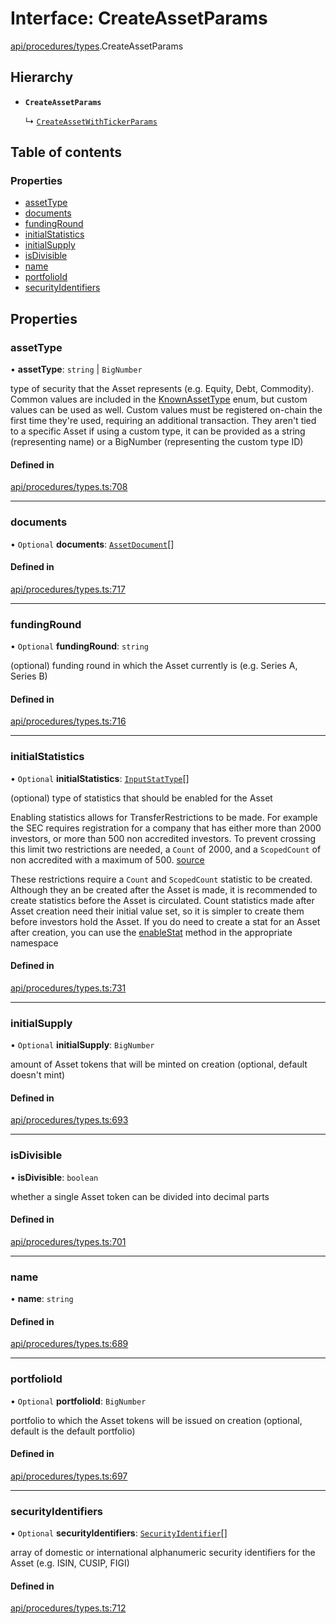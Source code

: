 # Interface: CreateAssetParams

[api/procedures/types](../wiki/api.procedures.types).CreateAssetParams

## Hierarchy

- **`CreateAssetParams`**

  ↳ [`CreateAssetWithTickerParams`](../wiki/api.procedures.types.CreateAssetWithTickerParams)

## Table of contents

### Properties

- [assetType](../wiki/api.procedures.types.CreateAssetParams#assettype)
- [documents](../wiki/api.procedures.types.CreateAssetParams#documents)
- [fundingRound](../wiki/api.procedures.types.CreateAssetParams#fundinground)
- [initialStatistics](../wiki/api.procedures.types.CreateAssetParams#initialstatistics)
- [initialSupply](../wiki/api.procedures.types.CreateAssetParams#initialsupply)
- [isDivisible](../wiki/api.procedures.types.CreateAssetParams#isdivisible)
- [name](../wiki/api.procedures.types.CreateAssetParams#name)
- [portfolioId](../wiki/api.procedures.types.CreateAssetParams#portfolioid)
- [securityIdentifiers](../wiki/api.procedures.types.CreateAssetParams#securityidentifiers)

## Properties

### assetType

• **assetType**: `string` \| `BigNumber`

type of security that the Asset represents (e.g. Equity, Debt, Commodity). Common values are included in the
  [KnownAssetType](../wiki/api.entities.Asset.types.KnownAssetType) enum, but custom values can be used as well. Custom values must be registered on-chain the first time
  they're used, requiring an additional transaction. They aren't tied to a specific Asset
  if using a custom type, it can be provided as a string (representing name) or a BigNumber (representing the custom type ID)

#### Defined in

[api/procedures/types.ts:708](https://github.com/PolymeshAssociation/polymesh-sdk/blob/8a9e72221/src/api/procedures/types.ts#L708)

___

### documents

• `Optional` **documents**: [`AssetDocument`](../wiki/api.entities.Asset.types.AssetDocument)[]

#### Defined in

[api/procedures/types.ts:717](https://github.com/PolymeshAssociation/polymesh-sdk/blob/8a9e72221/src/api/procedures/types.ts#L717)

___

### fundingRound

• `Optional` **fundingRound**: `string`

(optional) funding round in which the Asset currently is (e.g. Series A, Series B)

#### Defined in

[api/procedures/types.ts:716](https://github.com/PolymeshAssociation/polymesh-sdk/blob/8a9e72221/src/api/procedures/types.ts#L716)

___

### initialStatistics

• `Optional` **initialStatistics**: [`InputStatType`](../wiki/api.entities.types#inputstattype)[]

(optional) type of statistics that should be enabled for the Asset

Enabling statistics allows for TransferRestrictions to be made. For example the SEC requires registration for a company that
has either more than 2000 investors, or more than 500 non accredited investors. To prevent crossing this limit two restrictions are
needed, a `Count` of 2000, and a `ScopedCount` of non accredited with a maximum of 500. [source](https://www.sec.gov/info/smallbus/secg/jobs-act-section-12g-small-business-compliance-guide.htm)

These restrictions require a `Count` and `ScopedCount` statistic to be created. Although they an be created after the Asset is made, it is recommended to create statistics
before the Asset is circulated. Count statistics made after Asset creation need their initial value set, so it is simpler to create them before investors hold the Asset.
If you do need to create a stat for an Asset after creation, you can use the [enableStat](../wiki/api.entities.Asset.Fungible.TransferRestrictions.TransferRestrictionBase.TransferRestrictionBase#enablestat) method in
the appropriate namespace

#### Defined in

[api/procedures/types.ts:731](https://github.com/PolymeshAssociation/polymesh-sdk/blob/8a9e72221/src/api/procedures/types.ts#L731)

___

### initialSupply

• `Optional` **initialSupply**: `BigNumber`

amount of Asset tokens that will be minted on creation (optional, default doesn't mint)

#### Defined in

[api/procedures/types.ts:693](https://github.com/PolymeshAssociation/polymesh-sdk/blob/8a9e72221/src/api/procedures/types.ts#L693)

___

### isDivisible

• **isDivisible**: `boolean`

whether a single Asset token can be divided into decimal parts

#### Defined in

[api/procedures/types.ts:701](https://github.com/PolymeshAssociation/polymesh-sdk/blob/8a9e72221/src/api/procedures/types.ts#L701)

___

### name

• **name**: `string`

#### Defined in

[api/procedures/types.ts:689](https://github.com/PolymeshAssociation/polymesh-sdk/blob/8a9e72221/src/api/procedures/types.ts#L689)

___

### portfolioId

• `Optional` **portfolioId**: `BigNumber`

portfolio to which the Asset tokens will be issued on creation (optional, default is the default portfolio)

#### Defined in

[api/procedures/types.ts:697](https://github.com/PolymeshAssociation/polymesh-sdk/blob/8a9e72221/src/api/procedures/types.ts#L697)

___

### securityIdentifiers

• `Optional` **securityIdentifiers**: [`SecurityIdentifier`](../wiki/api.entities.Asset.types.SecurityIdentifier)[]

array of domestic or international alphanumeric security identifiers for the Asset (e.g. ISIN, CUSIP, FIGI)

#### Defined in

[api/procedures/types.ts:712](https://github.com/PolymeshAssociation/polymesh-sdk/blob/8a9e72221/src/api/procedures/types.ts#L712)
